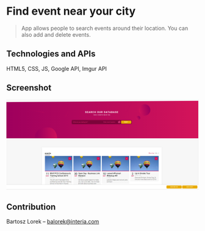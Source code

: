 # Find event near your city

> App allows people to search events around their location. You can also add and delete events.

## Technologies and APIs

HTML5, CSS, JS, Google API, Imgur API

## Screenshot

![](eventsapp.png)

## Contribution

Bartosz Lorek – [balorek@interia.com](mailto:balorek@interia.com)
